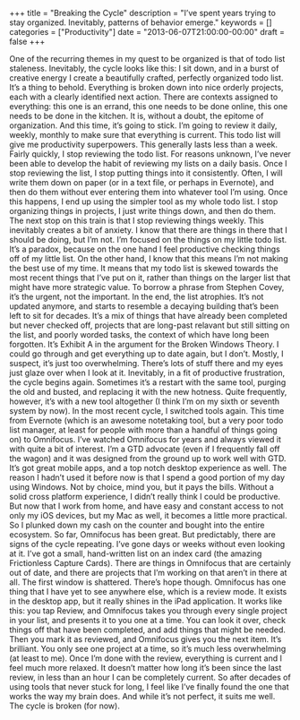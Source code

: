 +++
title = "Breaking the Cycle"
description = "I’ve spent years trying to stay organized. Inevitably, patterns of behavior emerge."
keywords = []
categories = ["Productivity"]
date = "2013-06-07T21:00:00-00:00"
draft = false
+++


One of the recurring themes in my quest to be organized is that of todo list staleness. Inevitably, the cycle looks like this:
I sit down, and in a burst of creative energy I create a beautifully crafted, perfectly organized todo list. It’s a thing to behold. Everything is broken down into nice orderly projects, each with a clearly identified next action. There are contexts assigned to everything: this one is an errand, this one needs to be done online, this one needs to be done in the kitchen. It is, without a doubt, the epitome of organization. And this time, it’s going to stick. I’m going to review it daily, weekly, monthly to make sure that everything is current. This todo list will give me productivity superpowers.
This generally lasts less than a week.
Fairly quickly, I stop reviewing the todo list. For reasons unknown, I’ve never been able to develop the habit of reviewing my lists on a daily basis. Once I stop reviewing the list, I stop putting things into it consistently. Often, I will write them down on paper (or in a text file, or perhaps in Evernote), and then do them without ever entering them into whatever tool I’m using. Once this happens, I end up using the simpler tool as my whole todo list. I stop organizing things in projects, I just write things down, and then do them.
The next stop on this train is that I stop reviewing things weekly. This inevitably creates a bit of anxiety. I know that there are things in there that I should be doing, but I’m not. I’m focused on the things on my little todo list. It’s a paradox, because on the one hand I feel productive checking things off of my little list. On the other hand, I know that this means I’m not making the best use of my time. It means that my todo list is skewed towards the most recent things that I’ve put on it, rather than things on the larger list that might have more strategic value. To borrow a phrase from Stephen Covey, it’s the urgent, not the important.
In the end, the list atrophies. It’s not updated anymore, and starts to resemble a decaying building that’s been left to sit for decades. It’s a mix of things that have already been completed but never checked off, projects that are long-past relavant but still sitting on the list, and poorly worded tasks, the context of which have long been forgotten. It’s Exhibit A in the argument for the Broken Windows Theory. I could go through and get everything up to date again, but I don’t. Mostly, I suspect, it’s just too overwhelming. There’s lots of stuff there and my eyes just glaze over when I look at it.
Inevitably, in a fit of productive frustration, the cycle begins again. Sometimes it’s a restart with the same tool, purging the old and busted, and replacing it with the new hotness. Quite frequently, however, it’s with a new tool altogether (I think I’m on my sixth or seventh system by now).
In the most recent cycle, I switched tools again. This time from Evernote (which is an awesome notetaking tool, but a very poor todo list manager, at least for people with more than a handful of things going on) to Omnifocus. I’ve watched Omnifocus for years and always viewed it with quite a bit of interest. I’m a GTD advocate (even if I frequently fall off the wagon) and it was designed from the ground up to work well with GTD. It’s got great mobile apps, and a top notch desktop experience as well. The reason I hadn’t used it before now is that I spend a good portion of my day using Windows. Not by choice, mind you, but it pays the bills. Without a solid cross platform experience, I didn’t really think I could be productive. But now that I work from home, and have easy and constant access to not only my iOS devices, but my Mac as well, it becomes a little more practical. So I plunked down my cash on the counter and bought into the entire ecosystem.
So far, Omnifocus has been great. But predictably, there are signs of the cycle repeating. I’ve gone days or weeks without even looking at it. I’ve got a small, hand-written list on an index card (the amazing Frictionless Capture Cards). There are things in Omnifocus that are certainly out of date, and there are projects that I’m working on that aren’t in there at all. The first window is shattered.
There’s hope though. Omnifocus has one thing that I have yet to see anywhere else, which is a review mode. It exists in the desktop app, but it really shines in the iPad application. It works like this: you tap Review, and Omnifocus takes you through every single project in your list, and presents it to you one at a time. You can look it over, check things off that have been completed, and add things that might be needed. Then you mark it as reviewed, and Omnifocus gives you the next item. It’s brilliant. You only see one project at a time, so it’s much less overwhelming (at least to me). Once I’m done with the review, everything is current and I feel much more relaxed. It doesn’t matter how long it’s been since the last review, in less than an hour I can be completely current.
So after decades of using tools that never stuck for long, I feel like I’ve finally found the one that works the way my brain does. And while it’s not perfect, it suits me well.
The cycle is broken (for now).